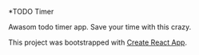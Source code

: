 *TODO Timer

Awasom todo timer app. Save your time with this crazy.



This project was bootstrapped with [Create React App](https://github.com/facebook/create-react-app).

